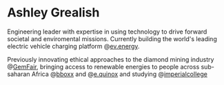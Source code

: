 # Ashley Grealish

Engineering leader with expertise in using technology to drive forward societal and enviromental missions. Currently building the world's leading electric vehicle charging platform @[ev.energy](https://ev.energy). 

Previously innovating ethical approaches to the diamond mining industry @[GemFair](https://gemfair.com), bringing access to renewable energies to people across sub-saharan Africa @[bboxx](https://bboxx.com) and @[e.quinox](http://e.quinox.org/) and studying @[imperialcollege](https://www.imperial.ac.uk/)

